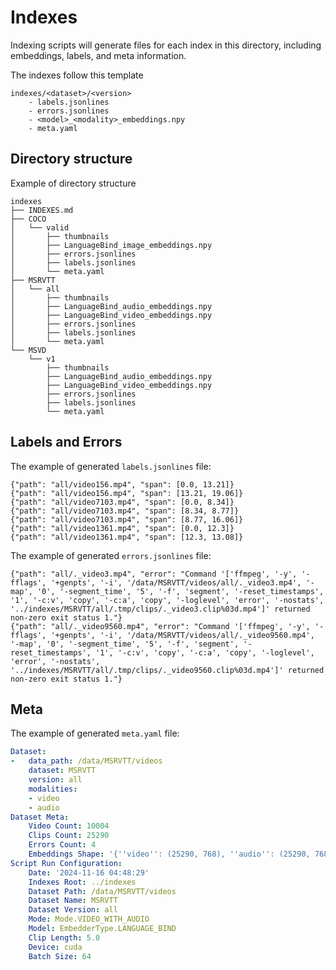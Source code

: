 # Indexes 

Indexing scripts will generate files for each index in this directory, including embeddings, labels, and meta information.

The indexes follow this template
```
indexes/<dataset>/<version>
    - labels.jsonlines
    - errors.jsonlines
	- <model>_<modality>_embeddings.npy
	- meta.yaml
```

## Directory structure
Example of directory structure
```
indexes
├── INDEXES.md
├── COCO
│   └── valid
│       ├── thumbnails
│       ├── LanguageBind_image_embeddings.npy
│       ├── errors.jsonlines
│       ├── labels.jsonlines
│       └── meta.yaml
├── MSRVTT
│   └── all
│       ├── thumbnails
│       ├── LanguageBind_audio_embeddings.npy
│       ├── LanguageBind_video_embeddings.npy
│       ├── errors.jsonlines
│       ├── labels.jsonlines
│       └── meta.yaml
└── MSVD
    └── v1
        ├── thumbnails
        ├── LanguageBind_audio_embeddings.npy
        ├── LanguageBind_video_embeddings.npy
        ├── errors.jsonlines
        ├── labels.jsonlines
        └── meta.yaml
```

## Labels and Errors
The example of generated `labels.jsonlines` file:
```jsonlines 
{"path": "all/video156.mp4", "span": [0.0, 13.21]}
{"path": "all/video156.mp4", "span": [13.21, 19.06]}
{"path": "all/video7103.mp4", "span": [0.0, 8.34]}
{"path": "all/video7103.mp4", "span": [8.34, 8.77]}
{"path": "all/video7103.mp4", "span": [8.77, 16.06]}
{"path": "all/video1361.mp4", "span": [0.0, 12.3]}
{"path": "all/video1361.mp4", "span": [12.3, 13.08]}
```

The example of generated `errors.jsonlines` file:
```jsonlines 
{"path": "all/._video3.mp4", "error": "Command '['ffmpeg', '-y', '-fflags', '+genpts', '-i', '/data/MSRVTT/videos/all/._video3.mp4', '-map', '0', '-segment_time', '5', '-f', 'segment', '-reset_timestamps', '1', '-c:v', 'copy', '-c:a', 'copy', '-loglevel', 'error', '-nostats', '../indexes/MSRVTT/all/.tmp/clips/._video3.clip%03d.mp4']' returned non-zero exit status 1."}
{"path": "all/._video9560.mp4", "error": "Command '['ffmpeg', '-y', '-fflags', '+genpts', '-i', '/data/MSRVTT/videos/all/._video9560.mp4', '-map', '0', '-segment_time', '5', '-f', 'segment', '-reset_timestamps', '1', '-c:v', 'copy', '-c:a', 'copy', '-loglevel', 'error', '-nostats', '../indexes/MSRVTT/all/.tmp/clips/._video9560.clip%03d.mp4']' returned non-zero exit status 1."}
```


## Meta
The example of generated `meta.yaml` file:
```yaml
Dataset:
-   data_path: /data/MSRVTT/videos
    dataset: MSRVTT
    version: all
    modalities:
    - video
    - audio
Dataset Meta:
    Video Count: 10004
    Clips Count: 25290
    Errors Count: 4
    Embeddings Shape: '{''video'': (25290, 768), ''audio'': (25290, 768)}'
Script Run Configuration:
    Date: '2024-11-16 04:48:29'
    Indexes Root: ../indexes
    Dataset Path: /data/MSRVTT/videos
    Dataset Name: MSRVTT
    Dataset Version: all
    Mode: Mode.VIDEO_WITH_AUDIO
    Model: EmbedderType.LANGUAGE_BIND
    Clip Length: 5.0
    Device: cuda
    Batch Size: 64

```